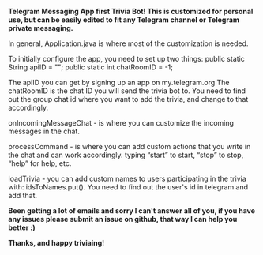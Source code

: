 <b>Telegram Messaging App first Trivia Bot!
This is customized for personal use, but can be easily edited to fit any Telegram channel or Telegram private messaging.</b>

In general, Application.java is where most of the customization is needed.

To initially configure the app, you need to set up two things:
public static String apiID = "";
public static int chatRoomID = -1;

The apiID you can get by signing up an app on my.telegram.org
The chatRoomID is the chat ID you will send the trivia bot to. You need to find out the group chat id where you want to add the trivia, and change to that accordingly.

onIncomingMessageChat - is where you can customize the incoming messages in the chat.

processCommand -  is where you can add custom actions that you write in the chat and can work accordingly. typing “start” to start, “stop” to stop, “help” for help, etc.

loadTrivia - you can add custom names to users participating in the trivia with: idsToNames.put(). You need to find out the user's id in telegram and add that.

<b>Been getting a lot of emails and sorry I can't answer all of you, if you have any issues please submit an issue on github, that way I can help you better :)</b>

<b>Thanks, and happy triviaing!</b>
